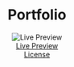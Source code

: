 <div align="center">
  <h1>Portfolio</h1>
</div>

<div align="center">
  <img src="https://cdn.discordapp.com/attachments/1088034283794468914/1098374897643823135/mobile_7.png" alt="Live Preview">
</div>

<div align="center">
  <a href="https://portfolio-photography.vercel.app/" target="_blank">Live Preview</a>
</div>

<div align="center">
  <a href="LICENSE">License</a>
</div>
